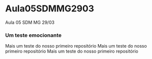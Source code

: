 # Aula05SDMMG2903
Aula 05 SDM MG 29/03

### Um teste emocionante

Mais um teste do nosso primeiro repositório
Mais um teste do nosso primeiro repositório
Mais um teste do nosso primeiro repositório